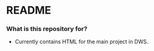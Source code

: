 # README #

### What is this repository for? ###

* Currently contains HTML for the main project in DWS. 